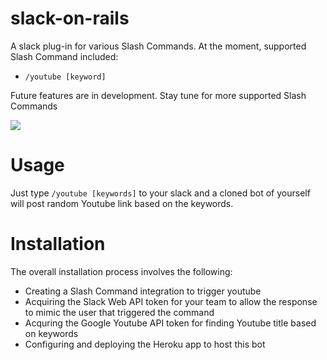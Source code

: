 # slack-on-rails

A slack plug-in for various Slash Commands.
At the moment, supported Slash Command included:

* `/youtube [keyword]`

Future features are in development. Stay tune for more supported Slash Commands

![](http://zippy.gfycat.com/SoulfulInnocentEsok.gif)

# Usage

Just type `/youtube [keywords]` to your slack and a cloned bot of yourself will post random Youtube link based on the keywords.

# Installation
The overall installation process involves the following:

* Creating a Slash Command integration to trigger youtube
* Acquiring the Slack Web API token for your team to allow the response to mimic the user that triggered the command
* Acquring the Google Youtube API token for finding Youtube title based on keywords
* Configuring and deploying the Heroku app to host this bot



